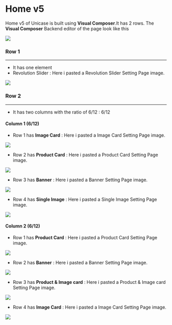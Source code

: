 # Home v5

Home v5 of Unicase is built using **Visual Composer**.It has 2 rows. The **Visual Composer** Backend editor of the page look like this

![](http://transvelo.github.io/docs/unicase/images/home5-settings.png)

### Row 1
---
* It has one element
* Revolution Slider : Here i pasted a Revolution Slider Setting Page image.


![](http://transvelo.github.io/docs/unicase/images/home1-revolution-slider.png)

### Row 2
---

* It has two columns with the ratio of 6/12 : 6/12

#### Column 1 (6/12)

* Row 1 has **Image Card** :  Here i pasted a Image Card Setting Page image.

![](http://transvelo.github.io/docs/unicase/images/vc-image-card-settings.png)

* Row 2 has **Product Card** :  Here i pasted a Product Card Setting Page image.

![](http://transvelo.github.io/docs/unicase/images/home5-product-card-setting.png)

* Row 3 has **Banner** :  Here i pasted a Banner Setting Page image.

![](http://transvelo.github.io/docs/unicase/images/home5-banner-setting.png)

* Row 4 has **Single Image** :  Here i pasted a Single Image Setting Page image.

![](http://transvelo.github.io/docs/unicase/images/single-image-setting.png)


#### Column 2 (6/12)

* Row 1 has **Product Card** :  Here i pasted a Product Card Setting Page image.

![](http://transvelo.github.io/docs/unicase/images/vc-product-card-settings.png)

* Row 2 has **Banner** :  Here i pasted a Banner Setting Page image.

![](http://transvelo.github.io/docs/unicase/images/home5-banner-setting.png)

* Row 3 has **Product & Image card** :  Here i pasted a Product & Image card Setting Page image.

![](http://transvelo.github.io/docs/unicase/images/vc-product-cum-image-card-settings.png)

* Row 4 has **Image Card** :  Here i pasted a Image Card Setting Page image.

![](http://transvelo.github.io/docs/unicase/images/vc-image-card-settings.png)

